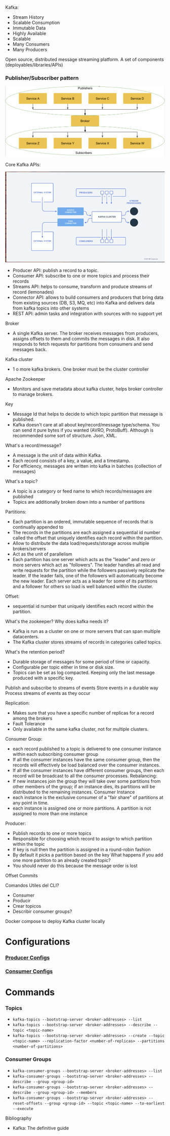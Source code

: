 Kafka:

- Stream History
- Scalable Consumption
- Immutable Data
- Highly Available
- Scalable
- Many Consumers
- Many Producers

Open source, distributed message streaming platform.
A set of components (deployables/libraries/APIs)

### Publisher/Subscriber pattern

![alt text](pubsubpattern.png)

Core Kafka APIs:

![alt text](kafkaApis.png)

- Producer API: publish a record to a topic.
- Consumer API: subscribe to one or more topics and process their records
- Streams API: helps to consume, transform and produce streams of record (lemonades)
- Connector API: allows to build consumers and producers that bring data from existing sources (DB, S3, MQ, etc) 
into Kafka and delivers data from kafka topics into other systems
- REST API: admin tasks and integration with sources with no support yet

Broker
- A single Kafka server. The broker receives messages from producers, assigns offsets to them and commits the messages in disk. It also responds to fetch requests for partitions from consumers and send messages back.   

Kafka cluster
- 1 o more kafka brokers. One broker must be the cluster controller

Apache Zookeeper
- Monitors and save metadata about kafka cluster, helps broker controller to manage brokers.


Key
- Message Id that helps to decide to which topic partition that message is published.
- Kafka doesn't care at all about key/record/message type/schema. You can send it pure bytes if you wanted (AVRO, ProtoBuff). Although is recommended some sort of structure. Json, XML. 

What's a record/message?
- A message is the unit of data within Kafka. 
- Each record consists of a key, a value, and a timestamp.
- For efficiency, messages are written into kafka in batches (collection of messages)

What's a topic?
- A topic is a category or feed name to which records/messages are published
- Topics are additionally broken down into a number of partitions

Partitions:

- Each partition is an ordered, immutable sequence of records that is continually appended to
- The records in the partitions are each assigned a sequential id number called the offset that uniquely identifies each record within the partition.
- Allow to distribute the data load/requests/storage across multiple brokers/servers
- Act as the unit of parallelism
- Each partition has one server which acts as the "leader" and zero or more servers which act as "followers". The leader handles all read and write requests for the partition while the followers passively replicate the leader. If the leader fails, one of the followers will automatically become the new leader. Each server acts as a leader for some of its partitions and a follower for others so load is well balanced within the cluster.

Offset:
-  sequential id number that uniquely identifies each record within the partition.

What's the zookeeper? Why does kafka needs it?

- Kafka is run as a cluster on one or more servers that can span multiple datacenters.
- The Kafka cluster stores streams of records in categories called topics.

What's the retention period?
- Durable storage of messages for some period of time or capacity.
- Configurable per topic either in time or disk size.
- Topics can be set as log compacted. Keeping only the last message produced with a specific key.

Publish and subscribe to streams of events
Store events in a durable way
Process streams of events as they occur

Replication:
- Makes sure that you have a specific number of replicas for a record among the brokers
- Fault Tolerance
- Only available in the same kafka cluster, not for multiple clusters.

Consumer Group:
- each record published to a topic is delivered to one consumer instance within each subscribing consumer group
- If all the consumer instances have the same consumer group, then the records will effectively be load balanced over the consumer instances.
- If all the consumer instances have different consumer groups, then each record will be broadcast to all the consumer processes.
Rebalancing:
- If new instances join the group they will take over some partitions from other members of the group; if an instance dies, its partitions will be distributed to the remaining instances.
Consumer Instance
- each instance is the exclusive consumer of a "fair share" of partitions at any point in time.
- each instance is assigned one or more partitions. A partition is not assigned to more than one instance

Producer:
- Publish records to one or more topics
- Responsible for choosing which record to assign to which partition within the topic
- If key is null then the partition is assigned in a round-robin fashion
- By default it picks a partition based on the key
What happens if you add one more partition to an already created topic?
- You should never do this because the message order is lost

Offset Commits

Comandos Utiles del CLI?
- Consumer
- Producir
- Crear topicos
- Describir consumer groups?

Docker compose to deploy Kafka cluster locally

# Configurations

### [Producer Configs](https://kafka.apache.org/documentation/#producerconfigs)
### [Consumer Configs](https://kafka.apache.org/documentation/#consumerconfigs)

# Commands

### Topics

- `kafka-topics --bootstrap-server <broker-addresses> --list`
- `kafka-topics --bootstrap-server <broker-addresses> --describe --topic <topic-name>`
- `kafka-topics --bootstrap-server <broker-addresses> --create --topic <topic-name> --replication-factor <number-of-replicas> --partitions <number-of-partitions>`

### Consumer Groups

- `kafka-consumer-groups --bootstrap-server <broker-addresses> --list`
- `kafka-consumer-groups --bootstrap-server <broker-addresses> --describe --group <group-id>`
- `kafka-consumer-groups --bootstrap-server <broker-addresses> --describe --group <group-id> --members`
- `kafka-consumer-groups --bootstrap-server <broker-addresses> --reset-offsets --group <group-id> --topic <topic-name> --to-earliest --execute`

Bibliography 
- Kafka: The definitive guide

